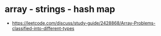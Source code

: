 # array - strings - hash map
- https://leetcode.com/discuss/study-guide/2428868/Array-Problems-classified-into-different-types